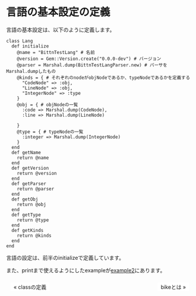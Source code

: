 # 言語の基本設定の定義

言語の基本設定は、以下のように定義します。
```
class Lang
  def initialize
    @name = "BittnTestLang" # 名前
    @version = Gem::Version.create("0.0.0-dev") # バージョン
    @parser = Marshal.dump(BittnTestLangParser.new) # パーサをMarshal.dumpしたもの
    @kinds = { # それぞれのnodeがobjNodeであるか、typeNodeであるかを定義する
      "CodeNode" => :obj,
      "LineNode" => :obj,
      "IntegerNode" => :type
    }
    @obj = { # objNodeの一覧
      :code => Marshal.dump(CodeNode),
      :line => Marshal.dump(LineNode)

    }
    @type = { # typeNodeの一覧
      :integer => Marshal.dump(IntegerNode)
    }
  end
  def getName
    return @name
  end
  def getVersion
    return @version
  end
  def getParser
    return @parser
  end
  def getObj
    return @obj
  end
  def getType
    return @type
  end
  def getKinds
    return @kinds
  end
end
```
言語の設定は、前半のinitializeで定義しています。


また、printまで使えるようにしたexampleが[example2](https://github.com/pinenut-programming-language/bittn/tree/master/example/example2#example2)にあります。

<style>
ul.pageNav01 {
	margin: 0 0 10px;
	padding: 10px 10px 0px;
	text-align: center;
}

ul.pageNav01 li.mae {
	display: inline;
	margin: 0 2px;
	float: left;
	padding: 0;
}

ul.pageNav01 li.tugi {
	display: inline;
	margin: 0 2px;
	float: right;
	padding: 0;
}

ul.pageNav01 li span,
ul.pageNav01 li a {
	display: inline-block;
	margin-bottom: 5px;
	padding: 1px 8px;
	background: #fff;
	text-decoration: none;
	vertical-align: middle;
}

ul.pageNav01 li a:hover {
	background: #eeeff7;
	border-color: #00f;
}
</style>
<ul class="pageNav01">
<li class="mae"><a href="3">&laquo; classの定義</a></li>
<li class="tugi"><a href="5">bikeとは &raquo;</a></li>
</ul>
